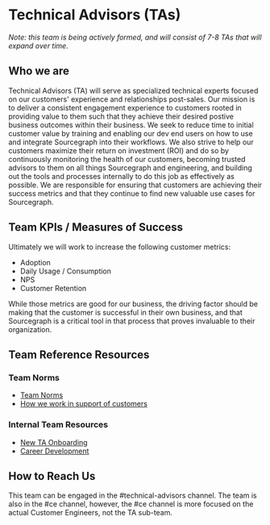 # Technical Advisors (TAs)

*Note: this team is being actively formed, and will consist of 7-8 TAs that will expand over time.*

## Who we are

Technical Advisors (TA) will serve as specialized technical experts focused on our customers' experience and relationships post-sales. Our mission is to deliver a consistent engagement experience to customers rooted in providing value to them such that they achieve their desired postive business outcomes within their business. We seek to reduce time to initial customer value by training and enabling our dev end users on how to use and integrate Sourcegraph into their workflows. We also strive to help our customers maximize their return on investment (ROI) and do so by continuously monitoring the health of our customers, becoming trusted advisors to them on all things Sourcegraph and engineering, and building out the tools and processes internally to do this job as effectively as possible. We are responsible for ensuring that customers are achieving their success metrics and that they continue to find new valuable use cases for Sourcegraph.

## Team KPIs / Measures of Success

Ultimately we will work to increase the following customer metrics:

- Adoption
- Daily Usage / Consumption
- NPS
- Customer Retention

While those metrics are good for our business, the driving factor should be making that the customer is successful in their own business, and that Sourcegraph is a critical tool in that process that proves invaluable to their organization.

## Team Reference Resources

### Team Norms

- [Team Norms](team-norms.md)
- [How we work in support of customers](working-with-customers.md)

### Internal Team Resources

- [New TA Onboarding](ta-onboarding.md)
- [Career Development](ta-career-development.md)

## How to Reach Us

This team can be engaged in the #technical-advisors channel. The team is also in the #ce channel, however, the #ce channel is more focused on the actual Customer Engineers, not the TA sub-team.
